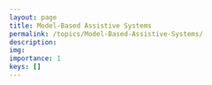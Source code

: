 ```yaml
---
layout: page
title: Model-Based Assistive Systems
permalink: /topics/Model-Based-Assistive-Systems/
description:
img:
importance: 1
keys: []
---
```


